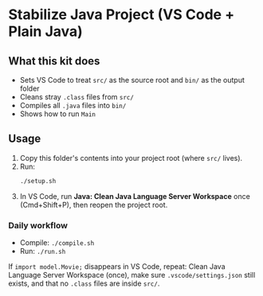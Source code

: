# Stabilize Java Project (VS Code + Plain Java)

## What this kit does
- Sets VS Code to treat `src/` as the source root and `bin/` as the output folder
- Cleans stray `.class` files from `src/`
- Compiles all `.java` files into `bin/`
- Shows how to run `Main`

## Usage
1. Copy this folder's contents into your project root (where `src/` lives).
2. Run:
   ```bash
   ./setup.sh
   ```
3. In VS Code, run **Java: Clean Java Language Server Workspace** once (Cmd+Shift+P), then reopen the project root.

### Daily workflow
- Compile: `./compile.sh`
- Run: `./run.sh`

If `import model.Movie;` disappears in VS Code, repeat: Clean Java Language Server Workspace (once), make sure `.vscode/settings.json` still exists, and that no `.class` files are inside `src/`.

